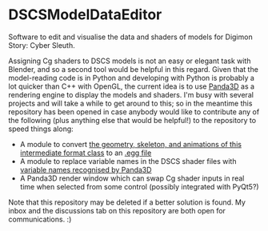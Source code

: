 # DSCSModelDataEditor
Software to edit and visualise the data and shaders of models for Digimon Story: Cyber Sleuth.

Assigning Cg shaders to DSCS models is not an easy or elegant task with Blender, and so a second tool would be helpful in this regard. Given that the model-reading code is in Python and developing with Python is probably a lot quicker than C++ with OpenGL, the current idea is to use [Panda3D](https://www.panda3d.org/) as a rendering engine to display the models and shaders. I'm busy with several projects and will take a while to get around to this; so in the meantime this repository has been opened in case anybody would like to contribute any of the following (plus anything else that would be helpful!) to the repository to speed things along:

* A module to convert [the geometry, skeleton, and animations of this intermediate format class](https://github.com/Pherakki/Blender-Tools-for-DSCS/blob/master/CollatedData/IntermediateFormat.py) to an [.egg file](https://docs.panda3d.org/1.10/python/tools/model-export/egg-syntax)
* A module to replace variable names in the DSCS shader files with [variable names recognised by Panda3D](https://docs.panda3d.org/1.10/python/programming/shaders/list-of-cg-inputs)
* A Panda3D render window which can swap Cg shader inputs in real time when selected from some control (possibly integrated with PyQt5?)

Note that this repository may be deleted if a better solution is found. My inbox and the discussions tab on this repository are both open for communications. :)
